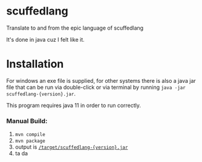 # scuffedlang
Translate to and from the epic language of scuffedlang

It's done in java cuz I felt like it.


# Installation
For windows an exe file is supplied, for other systems there is also a java jar file that can be run via double-click or via terminal by running `java -jar scuffedlang-{version}.jar`.

This program requires java 11 in order to run correctly.

### Manual Build:
1) `mvn compile`
2) `mvn package`
3) output is [`/target/scuffedlang-{version}.jar`](https://github.com/GrantBGreat/scuffedlang/tree/main/target)
4) ta da
